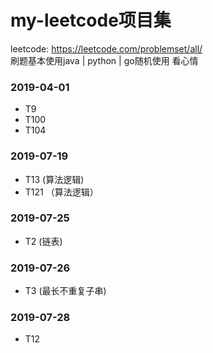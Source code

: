 # my-leetcode项目集
leetcode: https://leetcode.com/problemset/all/  
刷题基本使用java | python | go随机使用 看心情

### 2019-04-01
* T9
* T100
* T104

### 2019-07-19
* T13 (算法逻辑)
* T121 （算法逻辑）


### 2019-07-25
* T2 (链表)

### 2019-07-26
* T3 (最长不重复子串)


### 2019-07-28
* T12


